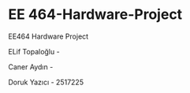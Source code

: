 # EE 464-Hardware-Project
EE464 Hardware Project

ELif Topaloğlu - 

Caner Aydın -

Doruk Yazıcı - 2517225
